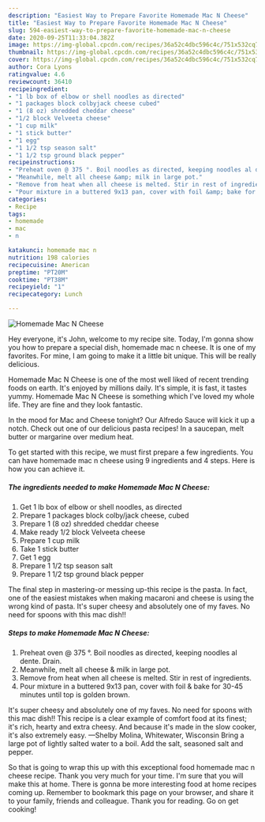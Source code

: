 ```yaml
---
description: "Easiest Way to Prepare Favorite Homemade Mac N Cheese"
title: "Easiest Way to Prepare Favorite Homemade Mac N Cheese"
slug: 594-easiest-way-to-prepare-favorite-homemade-mac-n-cheese
date: 2020-09-25T11:33:04.382Z
image: https://img-global.cpcdn.com/recipes/36a52c4dbc596c4c/751x532cq70/homemade-mac-n-cheese-recipe-main-photo.jpg
thumbnail: https://img-global.cpcdn.com/recipes/36a52c4dbc596c4c/751x532cq70/homemade-mac-n-cheese-recipe-main-photo.jpg
cover: https://img-global.cpcdn.com/recipes/36a52c4dbc596c4c/751x532cq70/homemade-mac-n-cheese-recipe-main-photo.jpg
author: Cora Lyons
ratingvalue: 4.6
reviewcount: 36410
recipeingredient:
- "1 lb box of elbow or shell noodles as directed"
- "1 packages block colbyjack cheese cubed"
- "1 (8 oz) shredded cheddar cheese"
- "1/2 block Velveeta cheese"
- "1 cup milk"
- "1 stick butter"
- "1 egg"
- "1 1/2 tsp season salt"
- "1 1/2 tsp ground black pepper"
recipeinstructions:
- "Preheat oven @ 375 °. Boil noodles as directed, keeping noodles al dente. Drain."
- "Meanwhile, melt all cheese &amp; milk in large pot."
- "Remove from heat when all cheese is melted. Stir in rest of ingredients."
- "Pour mixture in a buttered 9x13 pan, cover with foil &amp; bake for 30-45 minutes until top is golden brown."
categories:
- Recipe
tags:
- homemade
- mac
- n

katakunci: homemade mac n 
nutrition: 198 calories
recipecuisine: American
preptime: "PT20M"
cooktime: "PT38M"
recipeyield: "1"
recipecategory: Lunch

---
```



![Homemade Mac N Cheese](https://img-global.cpcdn.com/recipes/36a52c4dbc596c4c/751x532cq70/homemade-mac-n-cheese-recipe-main-photo.jpg)

Hey everyone, it's John, welcome to my recipe site. Today, I'm gonna show you how to prepare a special dish, homemade mac n cheese. It is one of my favorites. For mine, I am going to make it a little bit unique. This will be really delicious.

Homemade Mac N Cheese is one of the most well liked of recent trending foods on earth. It's enjoyed by millions daily. It's simple, it is fast, it tastes yummy. Homemade Mac N Cheese is something which I've loved my whole life. They are fine and they look fantastic.

In the mood for Mac and Cheese tonight? Our Alfredo Sauce will kick it up a notch. Check out one of our delicious pasta recipes! In a saucepan, melt butter or margarine over medium heat.


To get started with this recipe, we must first prepare a few ingredients. You can have homemade mac n cheese using 9 ingredients and 4 steps. Here is how you can achieve it.

<!--inarticleads1-->

##### The ingredients needed to make Homemade Mac N Cheese:

1. Get 1 lb box of elbow or shell noodles, as directed
1. Prepare 1 packages block colby/jack cheese, cubed
1. Prepare 1 (8 oz) shredded cheddar cheese
1. Make ready 1/2 block Velveeta cheese
1. Prepare 1 cup milk
1. Take 1 stick butter
1. Get 1 egg
1. Prepare 1 1/2 tsp season salt
1. Prepare 1 1/2 tsp ground black pepper


The final step in mastering-or messing up-this recipe is the pasta. In fact, one of the easiest mistakes when making macaroni and cheese is using the wrong kind of pasta. It&#39;s super cheesy and absolutely one of my faves. No need for spoons with this mac dish!! 

<!--inarticleads2-->

##### Steps to make Homemade Mac N Cheese:

1. Preheat oven @ 375 °. Boil noodles as directed, keeping noodles al dente. Drain.
1. Meanwhile, melt all cheese &amp; milk in large pot.
1. Remove from heat when all cheese is melted. Stir in rest of ingredients.
1. Pour mixture in a buttered 9x13 pan, cover with foil &amp; bake for 30-45 minutes until top is golden brown.


It&#39;s super cheesy and absolutely one of my faves. No need for spoons with this mac dish!! This recipe is a clear example of comfort food at its finest; it&#39;s rich, hearty and extra cheesy. And because it&#39;s made in the slow cooker, it&#39;s also extremely easy. —Shelby Molina, Whitewater, Wisconsin Bring a large pot of lightly salted water to a boil. Add the salt, seasoned salt and pepper. 

So that is going to wrap this up with this exceptional food homemade mac n cheese recipe. Thank you very much for your time. I'm sure that you will make this at home. There is gonna be more interesting food at home recipes coming up. Remember to bookmark this page on your browser, and share it to your family, friends and colleague. Thank you for reading. Go on get cooking!
